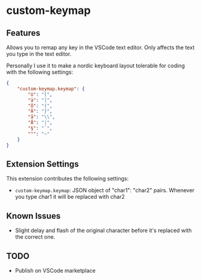 # custom-keymap

## Features

Allows you to remap any key in the VSCode text editor. Only affects the text you type in the text editor.

Personally I use it to make a nordic keyboard layout tolerable for coding with the following settings:

```json
{
    "custom-keymap.keymap": {
        "ö": "[",
        "ä": "]",
        "Ö": "{",
        "Ä": "}",
        "å": "\\",
        "Å": "|",
        "§": "`",
        "°": "~"
    }
}
```

## Extension Settings

This extension contributes the following settings:

* `custom-keymap.keymap`: JSON object of "char1": "char2" pairs. Whenever you type char1 it will be replaced with char2

## Known Issues

- Slight delay and flash of the original character before it's replaced with the correct one.

## TODO

- Publish on VSCode marketplace

